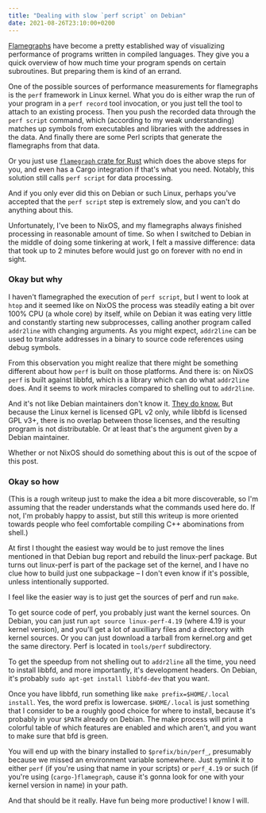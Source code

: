 ```yaml
---
title: "Dealing with slow `perf script` on Debian"
date: 2021-08-26T23:10:00+0200
---
```

[Flamegraphs](https://www.brendangregg.com/flamegraphs.html) have become a pretty established way of visualizing performance of programs written in compiled languages. They give you a quick overview of how much time your program spends on certain subroutines. But preparing them is kind of an errand.

One of the possible sources of performance measurements for flamegraphs is the `perf` framework in Linux kernel. What you do is either wrap the run of your program in a `perf record` tool invocation, or you just tell the tool to attach to an existing process. Then you push the recorded data through the `perf script` command, which (according to my weak understanding) matches up symbols from executables and libraries with the addresses in the data. And finally there are some Perl scripts that generate the flamegraphs from that data.

Or you just use [`flamegraph` crate for Rust](https://github.com/flamegraph-rs/flamegraph) which does the above steps for you, and even has a Cargo integration if that's what you need. Notably, this solution still calls `perf script` for data processing.

And if you only ever did this on Debian or such Linux, perhaps you've accepted that the `perf script` step is extremely slow, and you can't do anything about this.

Unfortunately, I've been to NixOS, and my flamegraphs always finished processing in reasonable amount of time. So when I switched to Debian in the middle of doing some tinkering at work, I felt a massive difference: data that took up to 2 minutes before would just go on forever with no end in sight.

### Okay but why

I haven't flamegraphed the execution of `perf script`, but I went to look at `htop` and it seemed like on NixOS the process was steadily eating a bit over 100% CPU (a whole core) by itself, while on Debian it was eating very little and constantly starting new subprocesses, calling another program called `addr2line` with changing arguments. As you might expect, `addr2line` can be used to translate addresses in a binary to source code references using debug symbols.

From this observation you might realize that there might be something different about how `perf` is built on those platforms. And there is: on NixOS `perf` is built against libbfd, which is a library which can do what `addr2line` does. And it seems to work miracles compared to shelling out to `addr2line`.

And it's not like Debian maintainers don't know it. [They do know.](https://bugs.debian.org/cgi-bin/bugreport.cgi?bug=911815#15) But because the Linux kernel is licensed GPL v2 only, while libbfd is licensed GPL v3+, there is no overlap between those licenses, and the resulting program is not distributable. Or at least that's the argument given by a Debian maintainer.

Whether or not NixOS should do something about this is out of the scpoe of this post.

### Okay so how

(This is a rough writeup just to make the idea a bit more discoverable, so I'm assuming that the reader understands what the commands used here do. If not, I'm probably happy to assist, but still this writeup is more oriented towards people who feel comfortable compiling C++ abominations from shell.)

At first I thought the easiest way would be to just remove the lines mentioned in that Debian bug report and rebuild the linux-perf package. But turns out linux-perf is part of the package set of the kernel, and I have no clue how to build just one subpackage – I don't even know if it's possible, unless intentionally supported.

I feel like the easier way is to just get the sources of perf and run `make`.

To get source code of perf, you probably just want the kernel sources. On Debian, you can just run `apt source linux-perf-4.19` (where 4.19 is your kernel version), and you'll get a lot of auxilliary files and a directory with kernel sources. Or you can just download a tarball from kernel.org and get the same directory. Perf is located in `tools/perf` subdirectory.

To get the speedup from not shelling out to `addr2line` all the time, you need to install libbfd, and more importantly, it's development headers. On Debian, it's probably `sudo apt-get install libbfd-dev` that you want.

Once you have libbfd, run something like `make prefix=$HOME/.local install`. Yes, the word prefix is lowercase. `$HOME/.local` is just something that I consider to be a roughly good choice for where to install, because it's probably in your `$PATH` already on Debian. The make process will print a colorful table of which features are enabled and which aren't, and you want to make sure that bfd is green.

You will end up with the binary installed to `$prefix/bin/perf_`, presumably because we missed an environment variable somewhere. Just symlink it to either `perf` (if you're using that name in your scripts) or `perf_4.19` or such (if you're using (`cargo-`)`flamegraph`, cause it's gonna look for one with your kernel version in name) in your path.

And that should be it really. Have fun being more productive! I know I will.
